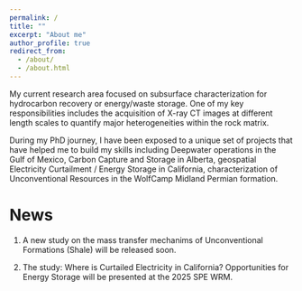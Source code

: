```yaml
---
permalink: /
title: ""
excerpt: "About me"
author_profile: true
redirect_from: 
  - /about/
  - /about.html
---
```


My current research area focused on subsurface characterization for hydrocarbon recovery or energy/waste storage. One of my key responsibilities includes the acquisition of X-ray CT images at different length scales to quantify major heterogeneities within the rock matrix. 

During my PhD journey, I have been exposed to a unique set of projects that have helped me to build my skills including Deepwater operations in the Gulf of Mexico, Carbon Capture and Storage in Alberta, geospatial Electricity Curtailment / Energy Storage in California, characterization of Unconventional Resources in the WolfCamp Midland Permian formation. 

News
======
1. A new study on the mass transfer mechanims of Unconventional Formations (Shale) will be released soon.
   
2. The study: Where is Curtailed Electricity in California? Opportunities for Energy Storage  will be presented at the 2025 SPE WRM.


